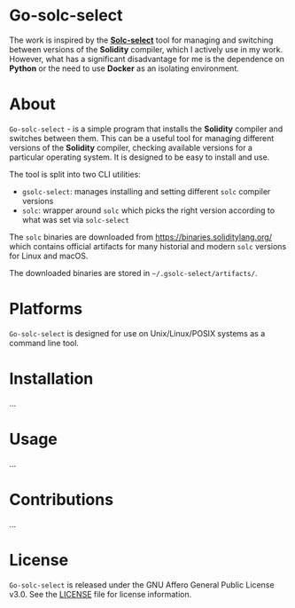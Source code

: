 # Go-solc-select

The work is inspired by the **[Solc-select](https://github.com/crytic/solc-select)** tool for managing and switching 
between versions of the **Solidity** compiler, which I actively use in my work.
However, what has a significant disadvantage for me is the dependence 
on **Python** or the need to use **Docker** as an isolating environment.

# About

`Go-solc-select` - is a simple program that installs the **Solidity** compiler 
and switches between them. This can be a useful tool for managing 
different versions of the **Solidity** compiler, checking available versions 
for a particular operating system. It is designed to be easy to install 
and use.

The tool is split into two CLI utilities:
- `gsolc-select`: manages installing and setting different `solc` compiler versions
- `solc`: wrapper around `solc` which picks the right version according to what was set via `solc-select`

The `solc` binaries are downloaded from https://binaries.soliditylang.org/ which contains
official artifacts for many historial and modern `solc` versions for Linux and macOS.

The downloaded binaries are stored in `~/.gsolc-select/artifacts/`.

# Platforms

`Go-solc-select` is designed for use on Unix/Linux/POSIX systems as a command line tool.

# Installation
...

# Usage
...

# Contributions
...

# License
`Go-solc-select` is released under the GNU Affero General Public License v3.0.
See the [LICENSE](LICENSE) file for license information.
